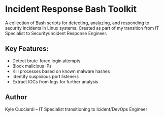 # Incident Response Bash Toolkit

A collection of Bash scripts for detecting, analyzing, and responding to security incidents in Linux systems. Created as part of my transition from IT Specialist to Security/Incident Response Engineer.

## Key Features:
- Detect brute-force login attempts
- Block malicious IPs
- Kill processes based on known malware hashes
- Identify suspicious port listeners
- Extract IOCs from logs for further analysis

## Author
Kyle Cucciardi – IT Specialist transitioning to Icident/DevOps Engineer
